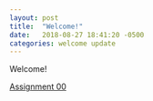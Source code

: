 ```yaml
---
layout: post
title:  "Welcome!"
date:   2018-08-27 18:41:20 -0500
categories: welcome update
---
```

Welcome!

[Assignment 00](https://ajbajb.github.io/ARTTECH3135-fall2018/assignments/00a)
